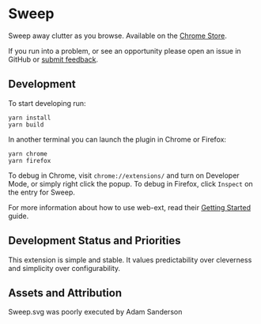 # Sweep

Sweep away clutter as you browse.
Available on the [Chrome Store](https://chrome.google.com/webstore/detail/sweep/oememdjmgcpdnaekpgacmnjmlglbldip).

If you run into a problem, or see an opportunity please open an issue in GitHub or [submit feedback](https://docs.google.com/forms/d/e/1FAIpQLSdTTvgJkhj3j0YM8lJts9iL4Bj8tSt-JgOl2zuG7d8beGJO2Q/viewform?usp=sf_link).

## Development

To start developing run:

```
yarn install
yarn build
```

In another terminal you can launch the plugin in Chrome or Firefox:
```
yarn chrome
yarn firefox
```

To debug in Chrome, visit `chrome://extensions/` and turn on Developer Mode, or simply right click the popup.
To debug in Firefox, click `Inspect` on the entry for Sweep.

For more information about how to use web-ext, read their [Getting Started](https://developer.mozilla.org/en-US/Add-ons/WebExtensions/Getting_started_with_web-ext) guide.

## Development Status and Priorities

This extension is simple and stable.  It values predictability over cleverness and simplicity over configurability.

## Assets and Attribution

Sweep.svg was poorly executed by Adam Sanderson